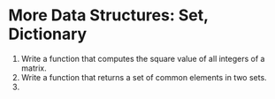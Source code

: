 # More Data Structures: Set, Dictionary

1. Write a function that computes the square value of all integers of a matrix.
2. Write a function that returns a set of common elements in two sets.
3. 